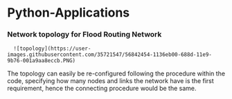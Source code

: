 # Python-Applications


###                             Network topology for Flood Routing Network

      ![topology](https://user-images.githubusercontent.com/35721547/56842454-1136eb00-688d-11e9-9b76-001a9aa8eccb.PNG)

The topology can easily be re-configured following the procedure within the code, specifying how many nodes and links
the network have is the first requirement, hence the connecting procedure would be the same.
